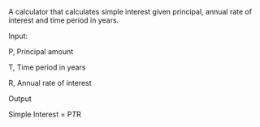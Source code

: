 A calculator that calculates simple interest given principal, annual rate of interest and time period in years.

Input:

P, Principal amount

T, Time period in years

R, Annual rate of interest

Output

Simple Interest = P*T*R
